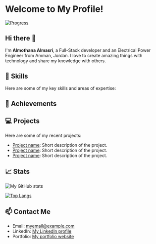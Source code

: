 # Welcome to My Profile!

[![Progress](https://progress-bar.dev/100/)](https://github.com/myusername)

## Hi there 👋

I'm **Almothana Almasri**, a Full-Stack developer and an Electrical Power Engineer from Amman, Jordan. I love to create amazing things with technology and share my knowledge with others.

## 🚀 Skills

Here are some of my key skills and areas of expertise:

<!-- - Programming languages: JavaScript, Python, Java, C++
- Front-end development: HTML, CSS, React, Vue.js
- Back-end development: Node.js, Express, Django
- Database management: MySQL, MongoDB, Firebase
- DevOps: AWS, Docker, Jenkins
- Agile methodologies: Scrum, Kanban -->

## 🌟 Achievements

<!-- - [x] Completed 100 Days of Code Challenge
- [x] Built a fully functional e-commerce website using MERN stack
- [x] Contributed to open source projects, including React and Node.js
- [ ] Currently working on a personal project that aims to simplify daily tasks for busy people -->

## 💻 Projects

Here are some of my recent projects:

- [Project name](link): Short description of the project.
- [Project name](link): Short description of the project.
- [Project name](link): Short description of the project.

## 📈 Stats

![My GitHub stats](https://github-readme-stats.vercel.app/api?username=myusername&show_icons=true&theme=radical)

[![Top Langs](https://github-readme-stats.vercel.app/api/top-langs/?username=myusername&layout=compact&theme=radical)](https://github.com/myusername)

## 📫 Contact Me

- Email: myemail@example.com
- LinkedIn: [My LinkedIn profile](https://www.linkedin.com/in/myusername/)
- Portfolio: [My portfolio website](https://www.myportfolio.com/)

<!--
**almothana-almasri/almothana-almasri** is a ✨ _special_ ✨ repository because its `README.md` (this file) appears on your GitHub profile.

Here are some ideas to get you started:

- 🔭 I’m currently working on ...
- 🌱 I’m currently learning ...
- 👯 I’m looking to collaborate on ...
- 🤔 I’m looking for help with ...
- 💬 Ask me about ...
- 📫 How to reach me: ...
- 😄 Pronouns: ...
- ⚡ Fun fact: ...
-->
